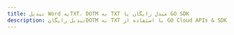 ---title: تبدیل Word بهTXT، DOTM به TXT مبدل رایگان یا GO SDKdescription: تبدیل رایگانDOTM به TXT با استفاده از GO Cloud APIs & SDK. همچنین اسناد Microsoft Word و OpenOffice را در Cloud ایجاد، ویرایش و رندر کنید.---